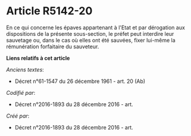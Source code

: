 # Article R5142-20

En ce qui concerne les épaves appartenant à l'Etat et par dérogation aux dispositions de la présente sous-section, le préfet
peut interdire leur sauvetage ou, dans le cas où elles ont été sauvées, fixer lui-même la rémunération forfaitaire du
sauveteur.

**Liens relatifs à cet article**

_Anciens textes_:

  - Décret n°61-1547 du 26 décembre 1961 - art. 20 (Ab)

_Codifié par_:

  - Décret n°2016-1893 du 28 décembre 2016 - art.

_Créé par_:

  - Décret n°2016-1893 du 28 décembre 2016 - art.

